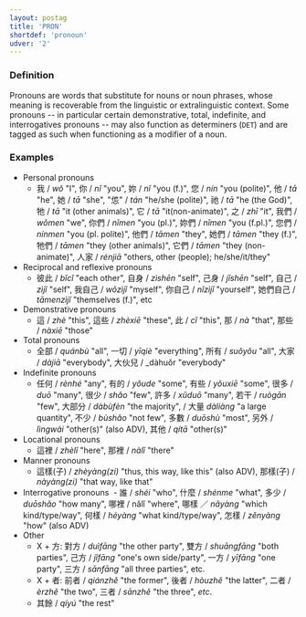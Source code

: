 ```yaml
---
layout: postag
title: 'PRON'
shortdef: 'pronoun'
udver: '2'
---
```


### Definition

Pronouns are words that substitute for nouns or noun phrases, whose meaning is recoverable from the linguistic or extralinguistic context. Some pronouns -- in particular certain demonstrative, total, indefinite, and interrogatives pronouns -- may also function as determiners (<a>`DET`</a>) and are tagged as such when functioning as a modifier of a noun.

### Examples

- Personal pronouns
  - 我 / _wǒ_ "I", 你 / _nǐ_ "you", 妳 / _nǐ_ "you (f.)", 您 / _nín_ "you (polite)", 他 / _tā_ "he", 她 / _tā_ "she", "怹" / _tán_ "he/she (polite)", 祂 / _tā_ "he (the God)", 牠 / _tā_ "it (other animals)", 它 / _tā_ "it(non-animate)",  之 / _zhī_ "it", 我們 / _wǒmen_ "we", 你們 / _nǐmen_ "you (pl.)", 妳們 / _nǐmen_ "you (f.pl.)", 您們 / _nínmen_ "you (pl. polite)", 他們 / _tāmen_ "they", 她們 / _tāmen_ "they (f.)", 牠們 / _tāmen_ "they (other animals)", 它們 / _tāmen_ "they (non-animate)", 人家 / _rénjiā_ "others, other (people); he/she/it/they"
- Reciprocal and reflexive pronouns
  - 彼此 / _bǐcǐ_ "each other", 自身 / _zìshēn_ "self", 己身 / _jǐshēn_ "self", 自己 / _zìjǐ_ "self", 我自己 / _wǒzìjǐ_ "myself", 你自己 / _nǐzìjǐ_ "yourself", 她們自己 / _tāmenzìjǐ_ "themselves (f.)", etc
- Demonstrative pronouns
  - 這 / _zhè_ "this", 這些 / _zhèxiē_ "these", 此 / _cǐ_ "this", 那 / _nà_ "that", 那些 / _nàxiē_ "those"   
- Total pronouns
  - 全部 / _quánbù_ "all", 一切 / _yīqiè_ "everything", 所有 / _suǒyǒu_ "all", 大家 / _dàjiā_ "everybody", 大伙兒 / _dàhuǒr "everybody"
- Indefinite pronouns
  - 任何 / _rènhé_ "any", 有的 / _yǒude_ "some", 有些 / _yǒuxiē_ "some", 很多 / _duō_ "many", 很少 / _shǎo_ "few", 許多 / _xǔduō_ "many", 若干 / _ruògān_ "few", 大部分 / _dàbùfèn_ "the majority", / 大量 _dàliàng_ "a large quantity", 不少 / _bùshǎo_ "not few", 多數 / _duōshù_ "most", 另外 / _lìngwài_ "other(s)" (also ADV), 其他 / _qítā_ "other(s)"
- Locational pronouns
  - 這裡 / _zhèlǐ_ "here", 那裡 / _nàlǐ_ "there"
- Manner pronouns
  - 這樣(子) / _zhèyàng(zi)_ "thus, this way, like this" (also ADV), 那樣(子) / _nàyàng(zi)_ "that way, like that"
- Interrogative pronouns
  - 誰 / _shéi_ "who", 什麼 / _shénme_ "what", 多少 / _duōshǎo_ "how many", 哪裡 / nǎlǐ "where", 哪樣 ／ _nǎyàng_ "which kind/type/way", 何樣 / _héyàng_ "what kind/type/way", 怎樣 / _zěnyàng_ "how" (also ADV)
- Other
  - X + 方: 對方 / _duìfāng_ "the other party", 雙方 / _shuāngfāng_ "both parties", 己方 / _jǐfāng_ "one's own side/party", 一方 / _yīfāng_ "one party", 三方 / _sānfāng_ "all three parties", etc.
  - X + 者: 前者 / _qiánzhě_ "the former", 後者 / _hòuzhě_ "the latter", 二者 / _èrzhě_ "the two", 三者 / _sānzhě_ "the three", _etc_.
  - 其餘 / _qíyú_ "the rest"
<!-- Interlanguage links updated So kvě 14 19:01:54 CEST 2022 -->
